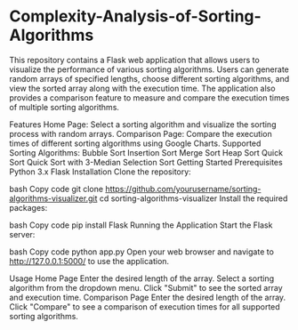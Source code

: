 # Complexity-Analysis-of-Sorting-Algorithms
This repository contains a Flask web application that allows users to visualize the performance of various sorting algorithms. Users can generate random arrays of specified lengths, choose different sorting algorithms, and view the sorted array along with the execution time. The application also provides a comparison feature to measure and compare the execution times of multiple sorting algorithms.

Features
Home Page: Select a sorting algorithm and visualize the sorting process with random arrays.
Comparison Page: Compare the execution times of different sorting algorithms using Google Charts.
Supported Sorting Algorithms:
Bubble Sort
Insertion Sort
Merge Sort
Heap Sort
Quick Sort
Quick Sort with 3-Median
Selection Sort
Getting Started
Prerequisites
Python 3.x
Flask
Installation
Clone the repository:

bash
Copy code
git clone https://github.com/yourusername/sorting-algorithms-visualizer.git
cd sorting-algorithms-visualizer
Install the required packages:

bash
Copy code
pip install Flask
Running the Application
Start the Flask server:

bash
Copy code
python app.py
Open your web browser and navigate to http://127.0.0.1:5000/ to use the application.

Usage
Home Page
Enter the desired length of the array.
Select a sorting algorithm from the dropdown menu.
Click "Submit" to see the sorted array and execution time.
Comparison Page
Enter the desired length of the array.
Click "Compare" to see a comparison of execution times for all supported sorting algorithms.
